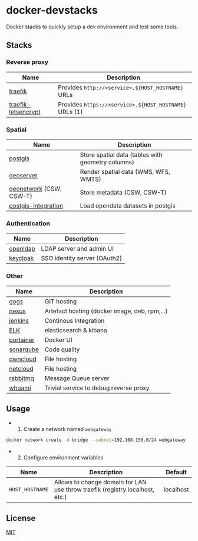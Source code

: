 # docker-devstacks

Docker stacks to quickly setup a dev environment and test some tools.

## Stacks

### Reverse proxy

| Name                                                 | Description                                            |
| ---------------------------------------------------- | ------------------------------------------------------ |
| [traefik](traefik/README.md)                         | Provides `http://<service>.${HOST_HOSTNAME}` URLs      |
| [traefik-letsencrypt](traefik-letsencrypt/README.md) | Provides `https://<service>.${HOST_HOSTNAME}` URLs (1) |

### Spatial

| Name                                                 | Description                                       |
| ---------------------------------------------------- | ------------------------------------------------- |
| [postgis](postgis/README.md)                         | Store spatial data (tables with geometry columns) |
| [geoserver](geoserver/README.md)                     | Render spatial data (WMS, WFS, WMTS)              |
| [geonetwork](geonetwork/README.md) (CSW, CSW-T)      | Store metadata (CSW, CSW-T)                       |
| [postgis-integration](postgis-integration/README.md) | Load opendata datasets in postgis                 |

### Authentication

| Name                             | Description                                   |
| -------------------------------- | --------------------------------------------- |
| [openldap](openldap/README.md)   | LDAP server and admin UI                      |
| [keycloak](keycloak/README.md)   | SSO identity server (OAuth2)                  |

### Other

| Name                             | Description                                   |
| -------------------------------- | --------------------------------------------- |
| [gogs](gogs/README.md)           | GIT hosting                                   |
| [nexus](nexus/README.md)         | Artefact hosting (docker image, deb, rpm,...) |
| [jenkins](jenkins/README.md)     | Continous Integration                         |
| [ELK](elk/README.md)             | elasticsearch & kibana                        |
| [portainer](portainer/README.md) | Docker UI                                     |
| [sonarqube](sonarqube/README.md) | Code quality                                  |
| [owncloud](owncloud/README.md)   | File hosting                                  |
| [netcloud](netcloud/README.md)   | File hosting                                  |
| [rabbitmq](rabbitmq/README.md)   | Message Queue server                          |
| [whoami](netcloud/README.md)     | Trivial service to debug reverse proxy        |

## Usage

* 1) Create a network named `webgateway`

```bash
docker network create -d bridge --subnet=192.168.150.0/24 webgateway
```

* 2) Configure environment variables

| Name            | Description                                                                  | Default   |
| --------------- | ---------------------------------------------------------------------------- | --------- |
| `HOST_HOSTNAME` | Allows to change domain for LAN use throw traefik (registry.localhost, etc.) | localhost |


## License

[MIT](LICENSE)
